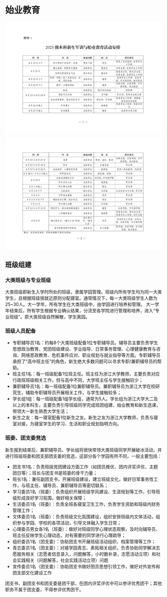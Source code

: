 # 始业教育

![始业教育1](../assets/始业教育1.jpg)

![始业教育2](../assets/始业教育2.jpg)

## 班级组建

### 大类班级与专业班级

大类班级即新生入学时所处的班级，隶属学园管理。班级内所有学生均为同一大类学生，且根据班级按就近原则分配寝室。通常情况下，每一大类班级学生人数为25~30人。大一学年，所有学生在大类班级中，由学园进行培养和管理。
大一学年结束后，所有学生根据专业确认结果，分流至各学院进行管理和培养，进入“专业班级”。原大类班级自然解散，学生离园。

### 班级人员配备

- 专职辅导员1名：约每8个大类班级配备1位专职辅导员。辅导员主要负责学生思想政治教育、党团班级建设、学业指导、日常事务管理、心理健康教育与咨询、网络思政教育、危机事件应对、职业规划与就业指导等方面。专职辅导员承担了“高中班主任”的角色，新生绝大多数问题可以寻求专职/兼职辅导员的帮助。
- 班主任1名：每一班级配备1位班主任。班主任为浙江大学教师，主要负责对应行政班班级相关工作，但与高中不同，大学班主任与学生接触较少；
- 兼职辅导员1名：每一班级配备1位兼职辅导员。兼职辅导员为浙江大学在校研究生，辅助专职辅导员开展相关工作，与学生接触较多；
- 学长组1组：每一班级配备1组学长组，通常为5人。学长组为浙江大学大二及以上的本科生，主要负责引导班级同学完成班团组建、始业教育和新生选课，带领大一新生熟悉大学生活；
- 新生之友：每一寝室配备1位新生之友。新生之友为浙江大学教师，负责与寝室对接，为寝室学生的学习、生活和职业规划指明方向。

### 班委、团支委竞选

新生报到结束后，兼职辅导员、学长组将很快带领大类班级同学开展破冰活动，并进行班级班委和团支部团支委的竞选，这部分各个学园有所不同，一般主要包括：

- 团支书1名：负责班级党团建设方面工作（如团员推优、团内评奖评优、主题团日等）；班长与团支书是班委的骨干力量；
- 班长1名：兼任副团支书，开展班级建设，建立班级文化，做好日常事务性工作，与班主任、辅导员、兼职辅导员等密切联系；
- 学习委员1名（班委）：负责组织开展班级学风建设、生涯规划等工作，引导班级形成良好学习氛围，做好相关保障；
- 生活委员1名（班委）：负责全班各寝室卫生工作，负责学生资助和班级内财务管理工作；
- 文体委员1名（班委）：负责班级文化氛围建设，组织安排班级内文体活动，组织参与学园、学校的各项活动，引导文体融入学生日常；
- 心理委员男女各1名（班委）：做好对班级同学心理状态观察，及时向辅导员、班主任反映学生心理动态，对有需要的同学进行心理疏导；
- 组织委员1名（团支委）：协助团支书开展班级活动组织、档案管理等工作；
- 青志委员1名（团支委）：对接学园青志、素拓相关组织，负责协助同学解决志愿服务相关（志愿者信息录入，问题解答，小时数补录，志愿活动立项）和社会实践相关（问题解答，社会实践活动立项）问题
- 宣传委员1名（团支委）：协助团支书做好团员思想引领工作，做好对外宣传和团支部文化建设工作

团支书、副团支书和团支委是团干部，在团内评奖评优中可以参评优秀团干；其他职务不属于团支委，不得参评优秀团干。
